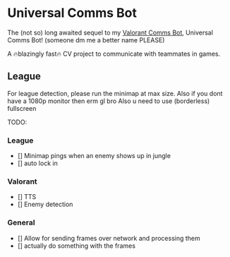 # Universal Comms Bot

The (not so) long awaited sequel to my [Valorant Comms Bot](https://github.com/CattoYT/ValorantCommsBot), Universal Comms Bot! (someone dm me a better name PLEASE)

A :fire:blazingly fast:fire: CV project to communicate with teammates in games.


## League
For league detection, please run the minimap at max size. Also if you dont have a 1080p monitor then erm gl bro
Also u need to use (borderless) fullscreen

TODO:
    
### League  
- [] Minimap pings when an enemy shows up in jungle
- [] auto lock in

### Valorant
- [] TTS
- [] Enemy detection


### General  
- [] Allow for sending frames over network and processing them
- [] actually do something with the frames